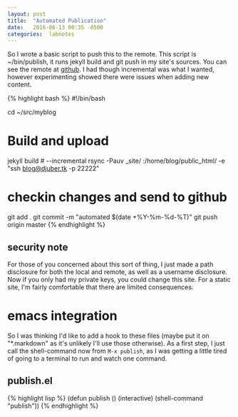 ```yaml
---
layout: post
title:  "Automated Publication"
date:   2016-06-13 00:35 -0500
categories:  labnotes 
---
```


So I wrote a basic script to push this to the remote. This script is ~/bin/publish, it runs jekyll build and git push in my site's sources. You can see the remote at [github](https://github.com/djuber/myblog/). I had though incremental was what I wanted, however experimenting showed there were issues when adding new content. 

{% highlight bash %}
#!/bin/bash

cd ~/src/myblog

# Build and upload
jekyll build # --incremental
rsync -Pauv _site/ :/home/blog/public_html/ -e "ssh blog@djuber.tk -p 22222"

# checkin changes and send to github
git add .
git commit -m "automated $(date +%Y-%m-%d-%T)"
git push origin master
{% endhighlight %}

## security note
For those of you concerned about this sort of thing, I just made a path disclosure for
both the local and remote, as well as a username disclosure. Now if you only had
my private keys, you could change this site. For a static site, I'm fairly comfortable that
there are limited consequences.

# emacs integration
So I was thinking I'd like to add a hook to these files (maybe put it on "*.markdown" as it's unlikely I'll use those otherwise).
As a first step, I just call the shell-command now from `M-x publish`, as I was getting a little tired of going to a terminal
to run and watch one command.

## publish.el
{% highlight lisp %}
(defun publish ()
  (interactive)
  (shell-command "publish"))
{% endhighlight %}